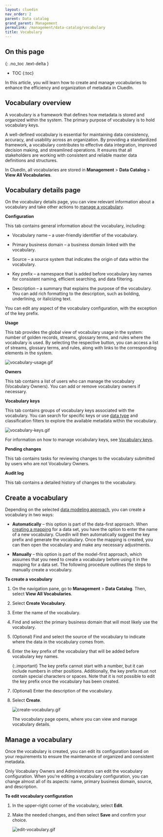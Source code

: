 ```yaml
---
layout: cluedin
nav_order: 2
parent: Data catalog
grand_parent: Management
permalink: /management/data-catalog/vocabulary
title: Vocabulary
---
```

## On this page
{: .no_toc .text-delta }
- TOC
{:toc}

In this article, you will learn how to create and manage vocabularies to enhance the efficiency and organization of metadata in CluedIn.

## Vocabulary overview

A vocabulary is a framework that defines how metadata is stored and organized within the system. The primary purpose of vocabulary is to hold vocabulary keys.

A well-defined vocabulary is essential for maintaining data consistency, accuracy, and usability across an organization. By providing a standardized framework, a vocabulary contributes to effective data integration, improved decision making, and streamlined operations. It ensures that all stakeholders are working with consistent and reliable master data definitions and structures.

In CluedIn, all vocabularies are stored in **Management** > **Data Catalog** > **View All Vocabularies**.

## Vocabulary details page

On the vocabulary details page, you can view relevant information about a vocabulary and take other actions to [manage a vocabulary](#manage-a-vocabulary).

**Configuration**

This tab contains general information about the vocabulary, including:

- Vocabulary name – a user-friendly identifier of the vocabulary.

- Primary business domain – a business domain linked with the vocabulary.

- Source – a source system that indicates the origin of data within the vocabulary.

- Key prefix – a namespace that is added before vocabulary key names for consistent naming, efficient searching, and data filtering.

- Description – a summary that explains the purpose of the vocabulary. You can add rich formatting to the description, such as bolding, underlining, or italicizing text.

You can edit any aspect of the vocabulary configuration, with the exception of the key prefix. 

**Usage**

This tab provides the global view of vocabulary usage in the system: number of golden records, streams, glossary terms, and rules where the vocabulary is used. By selecting the respective button, you can access a list of streams, glossary terms, and rules, along with links to the corresponding elements in the system.

![vocabulary-usage.gif](../../assets/images/management/data-catalog/vocabulary-usage.gif)

**Owners**

This tab contains a list of users who can manage the vocabulary (Vocabulary Owners). You can add or remove vocabulary owners if necessary.

**Vocabulary keys**

This tab contains groups of vocabulary keys associated with the vocabulary. You can search for specific keys or use [data type](/management/data-catalog/data-types) and classification filters to explore the available metadata within the vocabulary.

![vocabulary-keys.gif](../../assets/images/management/data-catalog/vocabulary-keys.gif)

For information on how to manage vocabulary keys, see [Vocabulary keys](/management/data-catalog/vocabulary-keys).

**Pending changes**

This tab contains tasks for reviewing changes to the vocabulary submitted by users who are not Vocabulary Owners.

**Audit log**

This tab contains a detailed history of changes to the vocabulary.

## Create a vocabulary

Depending on the selected [data modeling approach](/management/data-catalog/modeling-approaches), you can create a vocabulary in two ways:

- **Automatically** – this option is part of the data-first approach. When [creating a mapping](/integration/create-mapping) for a data set, you have the option to enter the name of a new vocabulary. CluedIn will then automatically suggest the key prefix and generate the vocabulary. Once the mapping is created, you can then open the vocabulary and make any necessary adjustments.

- **Manually** – this option is part of the model-first approach, which assumes that you need to create a vocabulary before using it in the mapping for a data set. The following procedure outlines the steps to manually create a vocabulary.

**To create a vocabulary**

1. On the navigation pane, go to **Management** > **Data Catalog**. Then, select **View All Vocabularies**.

1. Select **Create Vocabulary**.

1. Enter the name of the vocabulary.

1. Find and select the primary business domain that will most likely use the vocabulary.

1. (Optional) Find and select the source of the vocabulary to indicate where the data in the vocabulary comes from.

1. Enter the key prefix of the vocabulary that will be added before vocabulary key names.

    {:.important}
    The key prefix cannot start with a number, but it can include numbers in other positions. Additionally, the key prefix must not contain special characters or spaces. Note that it is not possible to edit the key prefix once the vocabulary has been created.

1. (Optional) Enter the description of the vocabulary.

1. Select **Create**.

    ![create-vocabulary.gif](../../assets/images/management/data-catalog/create-vocabulary.gif)

    The vocabulary page opens, where you can view and manage vocabulary details.
    
## Manage a vocabulary

Once the vocabulary is created, you can edit its configuration based on your requirements to ensure the maintenance of organized and consistent metadata.

Only Vocabulary Owners and Administrators can edit the vocabulary configuration. When you're editing a vocabulary configuration, you can change almost all of its aspects: name, primary business domain, source, and description.

**To edit vocabulary configuration**

1. In the upper-right corner of the vocabulary, select **Edit**.

1. Make the needed changes, and then select **Save** and confirm your choice.

    ![edit-vocabulary.gif](../../assets/images/management/data-catalog/edit-vocabulary.gif)